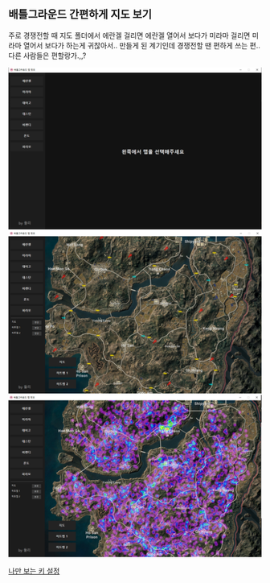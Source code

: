 ## 배틀그라운드 간편하게 지도 보기

주로 경쟁전할 때 지도 폴더에서 에란겔 걸리면 에란겔 열어서 보다가 미라마 걸리면 미라마 열어서 보다가 하는게 귀찮아서..
만들게 된 계기인데 경쟁전할 땐 편하게 쓰는 편.. 다른 사람들은 편할랑가.,,?

<img src="./sample.png" alt="첫 번째 샘플 이미지" width="800"/>
<img src="./sample2.png" alt="두 번째 샘플 이미지" width="800"/>
<img src="./sample3.png" alt="세 번째 샘플 이미지" width="800"/>

<a href="https://tlanfk.github.io/" target="_blank">나만 보는 키 설정</a>
